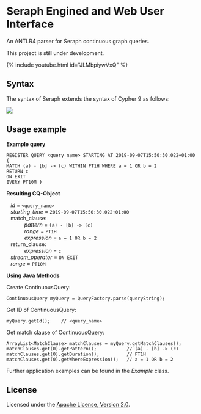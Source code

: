 # Seraph Engined and Web User Interface

An ANTLR4 parser for Seraph continuous graph queries.

This project is still under development.

{% include youtube.html id="JLMbpiywVxQ" %}

## Syntax
The syntax of Seraph extends the syntax of Cypher 9 as follows:

![](syntax.png) 

## Usage example
**Example query**
```
REGISTER QUERY <query_name> STARTING AT 2019-09-07T15:50:30.022+01:00 {
MATCH (a) - [b] -> (c) WITHIN PT1H WHERE a = 1 OR b = 2
RETURN c
ON EXIT 
EVERY PT10M }
```

**Resulting CQ-Object**

&ensp; *id* = `<query_name>` \
&ensp; *starting_time* =  `2019-09-07T15:50:30.022+01:00` \
&ensp; match_clause: \
&ensp; &emsp; &emsp; *pattern* = `(a) - [b] -> (c)` \
&ensp; &emsp; &emsp; *range* = `PT1H` \
&ensp; &emsp; &emsp; *expression* = `a = 1 OR b = 2` \
&ensp; return_clause: \
&ensp; &emsp; &emsp; *expression* = `c` \
&ensp; *stream_operator* = `ON EXIT` \
&ensp; *range* = `PT10M`

**Using Java Methods**

Create ContinuousQuery:
``` 
ContinuousQuery myQuery = QueryFactory.parse(queryString);
```
Get ID of ContinuousQuery:
```
myQuery.getId();    // <query_name>
```
Get match clause of ContinuousQuery:
```
ArrayList<MatchClause> matchClauses = myQuery.getMatchClauses();
matchClauses.get(0).getPattern();           // (a) - [b] -> (c)
matchClauses.get(0).getDuration();          // PT1H
matchClauses.get(0).getWhereExpression();   // a = 1 OR b = 2
```

Further application examples can be found in the _Example_ class.


## License

Licensed under the [Apache License, Version 2.0](https://www.apache.org/licenses/LICENSE-2.0).
